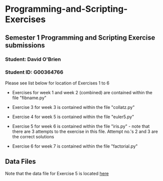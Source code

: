 # Programming-and-Scripting-Exercises

## Semester 1 Programming and Scripting Exercise submissions

### Student:    David O'Brien
### Student ID: G00364766

Please see list below for location of Exercises 1 to 6

* Exercises for week 1 and week 2 (combined) are contained within the file "fibname.py"

* Exercise 3 for week 3 is contained within the file "collatz.py"

* Exercise 4 for week 5 is contained within the file "euler5.py"

* Exercise 5 for week 6 is contained within the file "iris.py" - note that there are 3 attempts to the exercise in this file.  Attempt no.'s 2 and 3 are the correct solutions

* Exercise 6 for week 7 is contained within the file "factorial.py"

## Data Files

Note that the data file for Exercise 5 is located [here](https://github.com/davidobrien1/Programming-and-Scripting-Exercises/tree/master/Data)